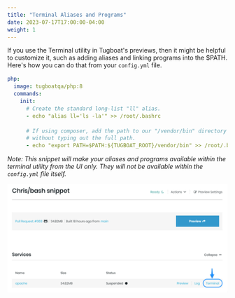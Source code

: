 ```yaml
---
title: "Terminal Aliases and Programs"
date: 2023-07-17T17:00:00-04:00
weight: 1
---
```


If you use the Terminal utility in Tugboat's previews, then it might be helpful to customize it, such as adding aliases
and linking programs into the \$PATH. Here's how you can do that from your `config.yml` file.

```yaml
php:
  image: tugboatqa/php:8
  commands:
    init:
      # Create the standard long-list "ll" alias.
      - echo "alias ll='ls -la'" >> /root/.bashrc

      # If using composer, add the path to our "/vendor/bin" directory to the $PATH so we can call those programs
      # without typing out the full path.
      - echo "export PATH=$PATH:${TUGBOAT_ROOT}/vendor/bin" >> /root/.bashrc
```

_Note: This snippet will make your aliases and programs available within the terminal utility from the UI only.  They will not be available within the `config.yml` file itself._

![code-snippets--bash-aliases--terminal.png](..%2F..%2F_images%2Fcode-snippets--bash-aliases--terminal.png)
